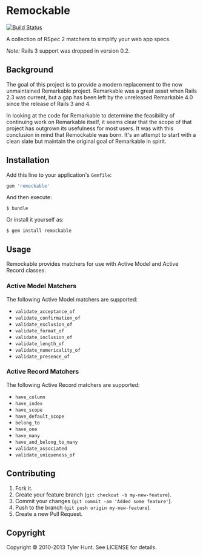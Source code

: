 # Remockable

[![Build Status][travis-image]][travis]

[travis]: http://travis-ci.org/tylerhunt/remockable
[travis-image]: https://secure.travis-ci.org/tylerhunt/remockable.png

A collection of RSpec 2 matchers to simplify your web app specs.

*Note:* Rails 3 support was dropped in version 0.2.


## Background

The goal of this project is to provide a modern replacement to the now
unmaintained Remarkable project. Remarkable was a great asset when Rails 2.3
was current, but a gap has been left by the unreleased Remarkable 4.0 since the
release of Rails 3 and 4.

In looking at the code for Remarkable to determine the feasibility of continuing
work on Remarkable itself, it seems clear that the scope of that project has
outgrown its usefulness for most users. It was with this conclusion in mind that
Remockable was born. It's an attempt to start with a clean slate but maintain
the original goal of Remarkable in spirit.


## Installation

Add this line to your application's `Gemfile`:

``` ruby
gem 'remockable'
```

And then execute:

    $ bundle

Or install it yourself as:

    $ gem install remockable


## Usage

Remockable provides matchers for use with Active Model and Active Record
classes.

### Active Model Matchers

The following Active Model matchers are supported:

  * `validate_acceptance_of`
  * `validate_confirmation_of`
  * `validate_exclusion_of`
  * `validate_format_of`
  * `validate_inclusion_of`
  * `validate_length_of`
  * `validate_numericality_of`
  * `validate_presence_of`

### Active Record Matchers

The following Active Record matchers are supported:

  * `have_column`
  * `have_index`
  * `have_scope`
  * `have_default_scope`
  * `belong_to`
  * `have_one`
  * `have_many`
  * `have_and_belong_to_many`
  * `validate_associated`
  * `validate_uniqueness_of`


## Contributing

1. Fork it.
2. Create your feature branch (`git checkout -b my-new-feature`).
3. Commit your changes (`git commit -am 'Added some feature'`).
4. Push to the branch (`git push origin my-new-feature`).
5. Create a new Pull Request.


## Copyright

Copyright © 2010-2013 Tyler Hunt. See LICENSE for details.
